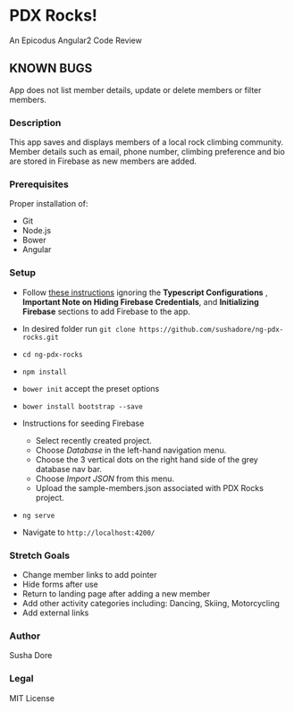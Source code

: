 # PDX Rocks!

An Epicodus Angular2 Code Review

## KNOWN BUGS
App does not list member details, update or delete members or filter members.

### Description
This app saves and displays members of a local rock climbing community. Member details such as email, phone number, climbing preference and bio are stored in Firebase as new members are added.

### Prerequisites
Proper installation of:
  * Git
  * Node.js
  * Bower
  * Angular

### Setup
  * Follow [these instructions](https://www.learnhowtoprogram.com/javascript/angular-extended/firebase-introduction-and-setup) ignoring the __Typescript Configurations__ , __Important Note on Hiding Firebase Credentials__, and __Initializing Firebase__  sections to add Firebase to the app.

  * In desired folder run `git clone https://github.com/sushadore/ng-pdx-rocks.git`
  * `cd ng-pdx-rocks`
  * `npm install`
  * `bower init` accept the preset options
  * `bower install bootstrap --save`
  * Instructions for seeding Firebase
    * Select recently created project.
    * Choose _Database_ in the left-hand navigation menu.
    * Choose the 3 vertical dots on the right hand side of the grey database nav bar.
    * Choose _Import JSON_ from this menu.
    * Upload the sample-members.json associated with PDX Rocks project.
  * `ng serve`
  * Navigate to `http://localhost:4200/`

### Stretch Goals
  * Change member links to add pointer
  * Hide forms after use
  * Return to landing page after adding a new member
  * Add other activity categories including: Dancing, Skiing, Motorcycling
  * Add external links

### Author
Susha Dore
### Legal
MIT License
